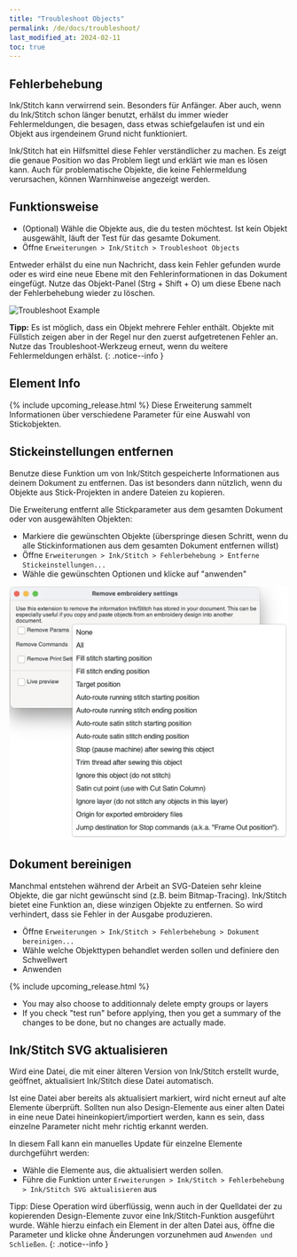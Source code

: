 ```yaml
---
title: "Troubleshoot Objects"
permalink: /de/docs/troubleshoot/
last_modified_at: 2024-02-11
toc: true
---
```

## Fehlerbehebung

Ink/Stitch kann verwirrend sein. Besonders für Anfänger. Aber auch, wenn du Ink/Stitch schon länger benutzt, erhälst du immer wieder Fehlermeldungen, die besagen, dass etwas schiefgelaufen ist und ein Objekt aus irgendeinem Grund nicht funktioniert.

Ink/Stitch hat ein Hilfsmittel diese Fehler verständlicher zu machen. Es zeigt die genaue Position wo das Problem liegt und erklärt wie man es lösen kann. Auch für problematische Objekte, die keine Fehlermeldung verursachen, können Warnhinweise angezeigt werden.

## Funktionsweise

* (Optional) Wähle die Objekte aus, die du testen möchtest. Ist kein Objekt ausgewählt, läuft der Test für das gesamte Dokument.
* Öffne `Erweiterungen > Ink/Stitch > Troubleshoot Objects`

Entweder erhälst du eine nun Nachricht, dass kein Fehler gefunden wurde oder es wird eine neue Ebene mit den Fehlerinformationen in das Dokument eingefügt. Nutze das Objekt-Panel (Strg + Shift + O) um diese Ebene nach der Fehlerbehebung wieder zu löschen.

![Troubleshoot Example](/assets/images/docs/de/troubleshoot.jpg)

**Tipp:** Es ist möglich, dass ein Objekt mehrere Fehler enthält. Objekte mit Füllstich zeigen aber in der Regel nur den zuerst aufgetretenen Fehler an. Nutze das Troubleshoot-Werkzeug erneut, wenn du weitere Fehlermeldungen erhälst.
{: .notice--info }

## Element Info
{% include upcoming_release.html %}
Diese Erweiterung sammelt Informationen über verschiedene Parameter für eine Auswahl von Stickobjekten.


## Stickeinstellungen entfernen

Benutze diese Funktion um von Ink/Stitch gespeicherte Informationen aus deinem Dokument zu entfernen.
Das ist besonders dann nützlich, wenn du Objekte aus Stick-Projekten in andere Dateien zu kopieren.

Die Erweiterung entfernt alle Stickparameter aus dem gesamten Dokument oder von ausgewählten Objekten:
* Markiere die gewünschten Objekte
  (überspringe diesen Schritt, wenn du alle Stickinformationen aus dem gesamten Dokument entfernen willst)
* Öffne `Erweiterungen > Ink/Stitch > Fehlerbehebung > Entferne Stickeinstellungen...`
* Wähle die gewünschten Optionen und klicke auf "anwenden"

![Remove embroidery settings - GUI](/assets/images/docs/en/remove-embroidery-settings.png)

## Dokument bereinigen

Manchmal entstehen während der Arbeit an SVG-Dateien sehr kleine Objekte, die gar nicht gewünscht sind (z.B. beim Bitmap-Tracing). Ink/Stitch bietet eine Funktion an, diese winzigen Objekte zu entfernen. So wird verhindert, dass sie Fehler in der Ausgabe produzieren.

* Öffne `Erweiterungen > Ink/Stitch > Fehlerbehebung > Dokument bereinigen...`
* Wähle welche Objekttypen behandlet werden sollen und definiere den Schwellwert
* Anwenden

{% include upcoming_release.html %}
* You may also  choose  to additionnaly delete empty groups or layers 
* If you check "test run" before applying, then you get a summary of the changes to be done, but no changes are actually made.


## Ink/Stitch SVG aktualisieren

Wird eine Datei, die mit einer älteren Version von Ink/Stitch erstellt wurde, geöffnet, aktualisiert Ink/Stitch diese Datei automatisch.

Ist eine Datei aber bereits als aktualisiert markiert, wird nicht erneut auf alte Elemente überprüft.
Sollten nun also Design-Elemente aus einer alten Datei in eine neue Datei hineinkopiert/importiert werden, kann es sein, dass einzelne Parameter nicht mehr richtig erkannt werden.

In diesem Fall kann ein manuelles Update für einzelne Elemente durchgeführt werden:

* Wähle die Elemente aus, die aktualisiert werden sollen.
* Führe die Funktion unter `Erweiterungen > Ink/Stitch > Fehlerbehebung > Ink/Stitch SVG aktualisieren` aus

Tipp: Diese Operation wird überflüssig, wenn auch in der Quelldatei der zu kopierenden Design-Elemente zuvor eine Ink/Stitch-Funktion ausgeführt wurde. Wähle hierzu einfach ein Element in der alten Datei aus, öffne die Parameter und klicke ohne Änderungen vorzunehmen aud `Anwenden und Schließen`.
{: .notice--info }
